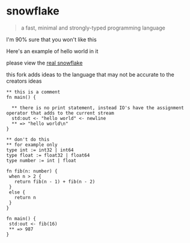 # snowflake
> a fast, minimal and strongly-typed programming language

I'm 90% sure that you won't like this

Here's an example of hello world in it

please view the [real snowflake](https://github.com/Brecert/snowflake)

this fork adds ideas to the language that may not be accurate to the creators ideas

```snf
** this is a comment
fn main() {

  ** there is no print statement, instead IO's have the assignment operator that adds to the current stream
  std:out <- "hello world" <- newline
  ** => "hello world\n"
}
```

```snf
** don't do this
** for example only
type int := int32 | int64
type float := float32 | float64
type number := int | float

fn fib(n: number) {
 when n > 2 { 
   return fib(n - 1) + fib(n - 2)
 }
 else {
   return n
 }
}

fn main() {
 std:out <- fib(16)
 ** => 987
}
```
